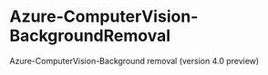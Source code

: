 # Azure-ComputerVision-BackgroundRemoval
Azure-ComputerVision-Background removal (version 4.0 preview)
